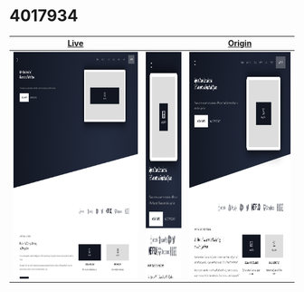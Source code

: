 [origin]: https://dribbble.com/shots/4017934-Homepage-Wireframe-for-Marketing-Website

# 4017934

|                                                                                                             [Live](https://RascalTwo.github.io/static-websites/4017934-Homepage-Wireframe-for-Marketing-Website)                                                                                                              |                                                                                                                                                                                                                                                                                                                           |                                                                                                                    [Origin](https://dribbble.com/shots/4017934-Homepage-Wireframe-for-Marketing-Website)                                                                                                                    |
| :---------------------------------------------------------------------------------------------------------------------------------------------------------------------------------------------------------------------------------------------------------------------------------------------------------------------------: | :-----------------------------------------------------------------------------------------------------------------------------------------------------------------------------------------------------------------------------------------------------------------------------------------------------------------------: | :-------------------------------------------------------------------------------------------------------------------------------------------------------------------------------------------------------------------------------------------------------------------------------------------------------------------------: |
| <a href="https://raw.githubusercontent.com/RascalTwo/static-websites/assets/assets/4017934-Homepage-Wireframe-for-Marketing-Website/1920x1080.webm"><img src="https://raw.githubusercontent.com/RascalTwo/static-websites/assets/assets/4017934-Homepage-Wireframe-for-Marketing-Website/1920x1080.png" height="400px" /></a> | <a href="https://raw.githubusercontent.com/RascalTwo/static-websites/assets/assets/4017934-Homepage-Wireframe-for-Marketing-Website/360x640.webm"><img src="https://raw.githubusercontent.com/RascalTwo/static-websites/assets/assets/4017934-Homepage-Wireframe-for-Marketing-Website/360x640.png" height="400px" /></a> | <a href="https://raw.githubusercontent.com/RascalTwo/static-websites/assets/assets/4017934-Homepage-Wireframe-for-Marketing-Website/1024x768.webm"><img src="https://raw.githubusercontent.com/RascalTwo/static-websites/assets/assets/4017934-Homepage-Wireframe-for-Marketing-Website/1024x768.png" height="400px" /></a> |
